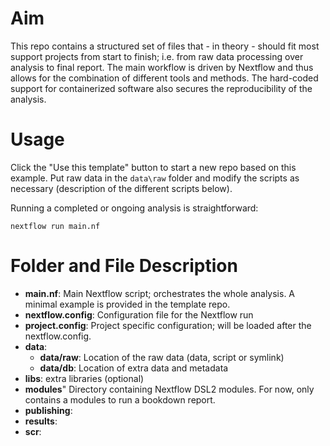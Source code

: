 # Aim

This repo contains a structured set of files that - in theory - should fit most support projects from start to finish; i.e. from raw data processing over analysis to final report. The main workflow is driven by Nextflow and thus allows for the combination of different tools and methods. The hard-coded support for containerized software also secures the reproducibility of the analysis.

# Usage

Click the "Use this template" button to start a new repo based on this example. Put raw data in the `data\raw` folder and modify the scripts as necessary (description of the different scripts below).

Running a completed or ongoing analysis is straightforward:

```
nextflow run main.nf
```


# Folder and File Description

* __main.nf__: Main Nextflow script; orchestrates the whole analysis. A minimal 
example is provided in the template repo.
* __nextflow.config__: Configuration file for the Nextflow run
* __project.config__: Project specific configuration; will be loaded after the nextflow.config.
* __data__: 
    - __data/raw__: Location of the raw data (data, script or symlink)
    - __data/db__: Location of extra data and metadata
* __libs__: extra libraries (optional)
* __modules__" Directory containing Nextflow DSL2 modules. For now, only contains a modules to run a bookdown report.
* __publishing__:
* __results__:
* __scr__:
